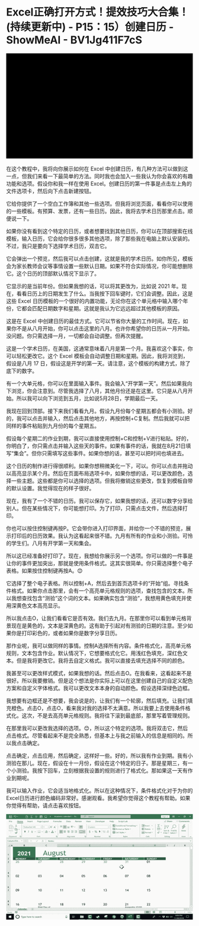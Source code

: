 # Excel正确打开方式！提效技巧大合集！(持续更新中) - P15：15）创建日历 - ShowMeAI - BV1Jg411F7cS

![](img/c8f8fd0bb1585f76ee8abbb619711c6c_0.png)

在这个教程中，我将向你展示如何在 Excel 中创建日历，有几种方法可以做到这一点，但我们来看一下最简单的方法。同时我也会加入一些我认为你会喜欢的有趣功能和选项。假设你和我一样在使用 Excel。创建日历的第一件事是点击左上角的文件选项卡，然后向下点击新建按钮。

它给你提供了一个空白工作簿和其他一些选项。但我将浏览页面，看看你可以使用的一些模板。有预算、发票，还有一些日历。因此，我将去学术日历那里点击。顺便说一下。

如果你没有看到这个特定的日历，或者想要找到其他日历，你可以在顶部搜索在线模板，输入日历，它会给你很多很多其他选项，除了那些我在电脑上默认安装的。不过，我只是要向下选择学术日历，双击它。

它会弹出一个预览，然后我可以点击创建，这就是我的学术日历。如你所见，模板会为家长教师会议等事情设置一些默认日期。如果不符合实际情况，你可能想删除它。这个日历的顶部默认情况下显示了。

它显示的是当前年份。但如果我想的话，可以将其更改为，比如说 2021 年。现在，看看日历上的日期发生了什么。当我按下回车键时，它们会调整。因此，这是这些 Excel 日历模板的一个很好的内置功能，无论你在这个单元格中输入哪个年份，它都会匹配日期数字和星期。这就是我认为它远远超过其他模板的原因。

这是在 Excel 中创建日历的最佳方式。它可以节省你大量的工作时间。现在，如果你不是从八月开始，你可以点击这里的八月。也许你希望你的日历从一月开始。没问题。你只需选择一月，一切都会自动调整。但再次提醒。

这是一个学术日历，在美国，这通常意味着八月是第一个月。我喜欢这个事实，你可以轻松更改它。这个 Excel 模板会自动调整日期和星期。因此，我将浏览到，假设是八月 17 日，假设这是开学的第一天。请注意，这个模板的构建方式，除了底下的数字。

有一个大单元格，你可以在里面输入事件。我会输入“开学第一天”。然后如果我向下浏览，你会注意到。尽管我选择了八月，其他月份还是在这里。它只是从八月开始。所以我可以向下浏览到五月，比如说5月28日，学期最后一天。

我现在回到顶部。接下来我们看看九月。假设九月份每个星期五都会有小测验。好的，我可以点击并输入，然后点击其他地方，再按控制+C复制。然后我就可以把同样的事件粘贴到九月份的每个星期五。

假设每个星期二的作业到期，我可以直接使用控制+C和控制+V进行粘贴。好的，你明白了，你只需点击并输入这些天的事件。如果有事件的话，我就在8月21日填写“集会”。但你只需填写这些事件。如果你想的话，甚至可以把时间也填进去。

这个日历的制作进行得很顺利。如果你想稍微美化一下，可以。你可以点击并拖动以高亮显示某个月。然后在页面布局选项卡中，如果你想的话，可以更改颜色，选择一些主题。这些都是你可以选择的选项。但我将撤销这些更改，恢复到模板自带的默认设置。我觉得现在的样子很好。

现在，我有了一个不错的日历。我可以保存它，如果我想的话，还可以数字分享给别人。但在某些情况下，你可能想打印。为了打印，只需点击文件，然后选择打印。

你也可以按住控制键再按P。它会带你进入打印界面，并给你一个不错的预览，展示打印后的日历效果。我认为这看起来很不错。九月有所有的作业和小测验。可怜的学生们。八月有开学第一天和集会。

所以这已经准备好打印了。现在，我想给你展示另一个选项。你可以做的一件事是让你的事件更加突出，那就是使用条件格式。这其实很简单。你只需选择整个电子表格。如果按住控制键再按A。😊

它选择了整个电子表格。所以控制+A，然后去到首页选项卡的“开始”组。寻找条件格式。如果你点击那里，会有一个高亮单元格规则的选项，查找包含的文本。所以我想查找包含“测验”这个词的文本。如果确实包含“测验”，我想用黄色填充并使用深黄色文本高亮显示。

所以我点击O，让我们看看它是否有效。我们去九月。在那里你可以看到单元格背景现在是黄色的，文本是深黄色的。这有助于引起对有测验的日期的注意。至少如果你是打印彩色的，或者如果你是数字分享日历。

那作业呢，我可以做同样的事情。控制A选择所有内容。条件格式化，高亮单元格规则，文本包含作业。默认情况下，它想要格式化它。用浅红色填充，深红色文本。但是我将更改它。我将去自定义格式。我可以直接去填充选择不同的颜色。

我甚至可以更改样式模式，如果我想的话。然后点击O。在我看来，这看起来不是很好。所以我要撤销。但是这个想法是你实际上可以在这里创建自己的自定义配色方案和自定义字体格式。我可以更改文本本身的自动颜色。假设选择深绿色边框。

我想要有边框还是不想要，我会说是的，让我们有一个轮廓，然后填充。让我们填充橙色。点击O，点击O，看来我对我的选择不太满意。所以我要上去使用条件格式化。这次，不是去高亮单元格规则。我将往下滚到最底部，那里写着管理规则。

在那里我可以更改我选择的选项。😊，所以这个特定的选项。我将双击它，然后点击格式。尽管看起来不是完全熟悉，但基本上与我之前输入的信息是相同的。所以我点击确定。

点击确定，点击应用，然后确定，这样好一些。好的，所以我有作业到期。我有小测验在那儿。现在，假设在十一月份，假设在这个特定的日子。那是星期三，有一个小测验。我按下回车，立刻根据我设置的规则进行了格式化。那如果这一天有作业到期呢。

我可以输入作业，它会适当地格式化。所以在这种情况下，条件格式化对于为你的Excel日历进行颜色编码非常好。感谢观看。我希望你觉得这个教程有帮助。如果你觉得有帮助，请点击喜欢按钮。

![](img/c8f8fd0bb1585f76ee8abbb619711c6c_2.png)
